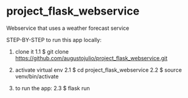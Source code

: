 # project_flask_webservice
Webservice that uses a weather forecast service

STEP-BY-STEP to run this app locally:

1. clone it
	1.1 $ git clone https://github.com/augustojulio/project_flask_webservice.git

2. activate virtual env
	2.1 $ cd project_flask_webservice
	2.2 $ source venv/bin/activate

3. to run the app:
	2.3 $ flask run
